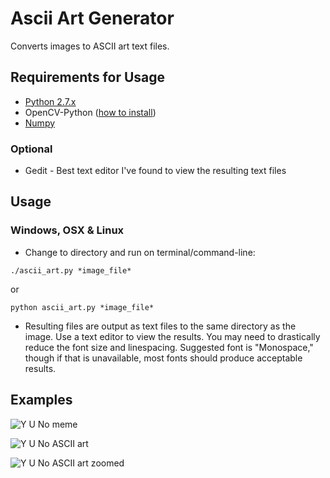 # Ascii Art Generator
Converts images to ASCII art text files.

## Requirements for Usage
- [Python 2.7.x](https://www.python.org/)
- OpenCV-Python ([how to install](http://opencv-python-tutroals.readthedocs.io/en/latest/py_tutorials/py_setup/py_setup_in_windows/py_setup_in_windows.html))
- [Numpy](http://www.numpy.org/)

### Optional
- Gedit - Best text editor I've found to view the resulting text files

## Usage
### Windows, OSX & Linux
- Change to directory and run on terminal/command-line:

```./ascii_art.py *image_file*```

or

```python ascii_art.py *image_file*```

- Resulting files are output as text files to the same directory as the image. Use a text editor to view the results. You may need to drastically reduce the font size and linespacing. Suggested font is "Monospace," though if that is unavailable, most fonts should produce acceptable results.

## Examples
![Y U No meme](https://github.com/jtompkins84/ascii_art_generator/blob/master/test_images/YUNo_meme.jpg "Y U No meme")

![Y U No ASCII art](https://github.com/jtompkins84/ascii_art_generator/blob/master/test_images/YUNo_example.png "Y U No ASCII art")

![Y U No ASCII art zoomed](https://github.com/jtompkins84/ascii_art_generator/blob/master/test_images/YUNo_example_zoom.png "Y U No ASCII art zoomed")
